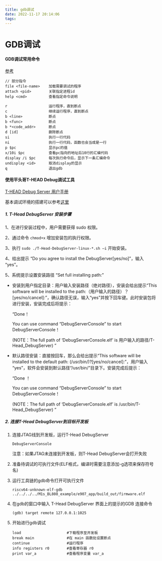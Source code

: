 ```yaml
---
title: gdb调试
date: 2022-11-17 20:14:06
tags:
---
```


# GDB调试

#### GDB调试常用命令

[参考](https://www.jianshu.com/p/b7896e9afeb7)

```
// 部分指令
file <file-name>    加载需要调试的程序
attach <pid>        关联指定进程id
help <cmd>          查看指定命令说明

r                   运行程序，直到断点
c                   继续运行程序，直到断点
b <line>            断点
b <func>            断点
b *<code_addr>      断点
d [id]              删除断点
si                  执行一行代码
ni                  执行一行代码，函数也会当成是一行
p $pc               显示pc的值
x/10i $pc           查看pc指向的地址后10行的汇编代码
display /i $pc      每次执行命令后，显示下一条汇编命令
undisplay <id>      取消display的显示
q                   退出gdb
```



#### 使用平头哥T-HEAD Debug调试工具

[T-HEAD Debug Server 用户手册](https://occ.t-head.cn/document?temp=console-edition-t-head-debugserver&slug=t-head-debug-server-user-manual)

基本调试环境的搭建可以参考[这里](https://occ.t-head.cn/document?temp=linux&slug=t-head-debug-server-user-manual)

#####  1. T-Head DebugServer 安装步骤

1、在进行安装过程中，用户需要获得 sudo 权限。

2、通过命令 `chmod+x` 增加安装包的执行权限。

3、执行 `sudo ./T-Head-DebugServer-linux-*.sh –i` 开始安装。

4、给出提示 “Do you agree to install the DebugServer[yes/no]”，输入 “yes”。

5、系统提示设置安装路径 “Set full installing path:”

- 安装到用户指定目录：用户输入安装路径（绝对路径），安装会给出提示“This software will be installed to the path:（用户输入的路径）？[yes/no/cancel]:”，确认路径无误，输入“yes”并按下回车键。此时安装包将进行安装，安装完成后将提示：

    “Done！

    You can use command “DebugServerConsole” to start DebugServerConsole！

    (NOTE：The full path of ‘DebugServerConsole.elf’ is 用户输入的路径/T-Head_DebugServer) ”

- 默认路径安装：直接按回车，那么会给出提示“This software will be installed to the default path: (/usr/bin/)?[yes/no/cancel]:”，用户输入 “yes”，软件会安装到默认路径“/usr/bin/”目录下。安装完成后提示：

    “Done ！

    You can use command “DebugServerConsole” to start DebugServerConsole！

    (NOTE：The full path of ‘DebugServerConsole.elf’ is /usr/bin/T-Head_DebugServer) ”

##### 2. 连接T-Head DebugServer到目标开发板

1. 连接JTAG线到开发板，运行T-Head DebugServer

    ```shell
    DebugServerConsole
    ```

    注意：如果JTAG未连接到开发板，则T-Head DebugServer会打开失败

2. 准备待调试的可执行文件(ELF格式，编译时需要注意添加-g选项来保存符号名)

3. 运行工具链的gdb命令打开可执行文件

    ```shell
    riscv64-unknown-elf-gdb ../../../../M1s_BL808_example/e907_app/build_out/firmware.elf
    ```

4. 在gdb的窗口中输入 T-Head DebugServer 界面上的提示的GDB 连接命令

    ```shell
    (gdb) target remote 127.0.0.1:1025
    ```

5. 开始进行gdb调试

    ```shell
    load                     #下载程序至开发板
    break main               #在 main 函数处设置断点
    continue                 #运行程序
    info registers r0        #查看寄存器 r0
    print var_a              #查看程序变量 var_a
    ```

    

